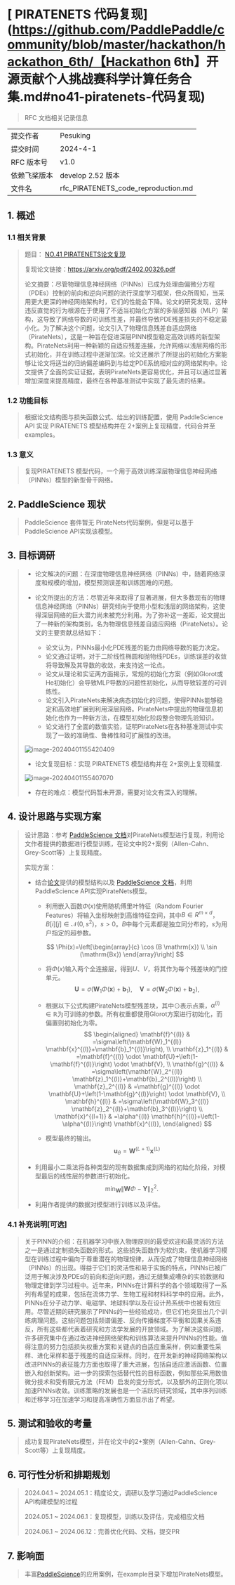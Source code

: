 # [ PIRATENETS 代码复现](https://github.com/PaddlePaddle/community/blob/master/hackathon/hackathon_6th/【Hackathon 6th】开源贡献个人挑战赛科学计算任务合集.md#no41-piratenets-代码复现)

> RFC 文档相关记录信息

|              |                    |
| ------------ | -----------------  |
| 提交作者      | Pesuking |
| 提交时间      |   2024-4-1   |
| RFC 版本号    | v1.0               |
| 依赖飞桨版本  | develop 2.52 版本    |
| 文件名        | rfc_PIRATENETS_code_reproduction.md |

## 1. 概述

### 1.1 相关背景

> 题目： [NO.41 PIRATENETS论文复现](https://github.com/PaddlePaddle/community/blob/master/hackathon/hackathon_6th/%E3%80%90Hackathon%206th%E3%80%91%E5%BC%80%E6%BA%90%E8%B4%A1%E7%8C%AE%E4%B8%AA%E4%BA%BA%E6%8C%91%E6%88%98%E8%B5%9B%E7%A7%91%E5%AD%A6%E8%AE%A1%E7%AE%97%E4%BB%BB%E5%8A%A1%E5%90%88%E9%9B%86.md#no41-piratenets-%E4%BB%A3%E7%A0%81%E5%A4%8D%E7%8E%B0)
>
> 复现论文链接：https://arxiv.org/pdf/2402.00326.pdf
>
> 论文摘要：尽管物理信息神经网络（PINNs）已成为处理由偏微分方程（PDEs）控制的前向和逆向问题的流行深度学习框架，但众所周知，当采用更大更深的神经网络架构时，它们的性能会下降。论文的研究发现，这种违反直觉的行为根源在于使用了不适当初始化方案的多层感知器（MLP）架构，这导致了网络导数的可训练性差，并最终导致PDE残差损失的不稳定最小化。为了解决这个问题，论文引入了物理信息残差自适应网络（PirateNets），这是一种旨在促进深层PINN模型稳定高效训练的新型架构。PirateNets利用一种新颖的自适应残差连接，允许网络以浅层网络的形式初始化，并在训练过程中逐渐加深。论文还展示了所提出的初始化方案能够让论文将适当的归纳偏差编码到与给定PDE系统相对应的网络架构中。论文提供了全面的实证证据，表明PirateNets更容易优化，并且可以通过显著增加深度来提高精度，最终在各种基准测试中实现了最先进的结果。

### 1.2 功能目标

> 根据论文结构图与损失函数公式、给出的训练配置，使用 PaddleScience API 实现 PIRATENETS 模型结构并在 2+案例上复现精度，代码合并至 examples。

### 1.3 意义

> 复现PIRATENETS 模型代码，一个用于高效训练深层物理信息神经网络（PINNs）模型的新型骨干网络。

## 2. PaddleScience 现状

> PaddleScience 套件暂无 PirateNets代码案例，但是可以基于PaddleScience API实现该模型。

## 3. 目标调研

> - 论文解决的问题：在深度物理信息神经网络（PINNs）中，随着网络深度和规模的增加，模型预测误差和训练困难的问题。
>
> - 论文所提出的方法：尽管近年来取得了显著进展，但大多数现有的物理信息神经网络（PINNs）研究倾向于使用小型和浅层的网络架构，这使得深层网络的巨大潜力尚未被充分利用。为了弥补这一差距，论文提出了一种新的架构类别，名为物理信息残差自适应网络（PirateNets）。论文的主要贡献总结如下：
>   - 论文认为，PINNs最小化PDE残差的能力由网络导数的能力决定。
>   - 论文通过证明，对于二阶线性椭圆和抛物线PDEs，训练误差的收敛将导致解及其导数的收敛，来支持这一论点。
>   - 论文从理论和实证两方面揭示，常规的初始化方案（例如Glorot或He初始化）会导致MLP导数的问题性初始化，从而导致较差的可训练性。
>   - 论文引入PirateNets来解决病态初始化的问题，使得PINNs能够稳定和高效地扩展到利用深层网络。PirateNets中提出的物理信息初始化也作为一种新方法，在模型初始化阶段整合物理先验知识。
>   - 论文进行了全面的数值实验，证明PirateNets在各种基准测试中实现了一致的准确性、鲁棒性和可扩展性的改进。
>
> ![image-20240401155420409](.\images\20240402_piratenets\piratenets.png)
>
> - 论文复现目标：实现 PIRATENETS 模型结构并在 2+案例上复现精度.
>
> ![image-20240401155407070](.\images\20240402_piratenets\benchmark.png)
>
> - 存在的难点：模型代码暂未开源，需要对论文有深入的理解。

## 4. 设计思路与实现方案

> 设计思路：参考 [PaddleScience 文档](https://paddlescience-docs.readthedocs.io/zh/latest/)对PirateNets模型进行复现，利用论文作者提供的数据进行模型训练，在论文中的2+案例（Allen-Cahn、Grey-Scott等）上复现精度。
>
> 实现方案：
>
> - 结合[论文](https://arxiv.org/pdf/2402.00326.pdf)提供的模型结构以及 [PaddleScience 文档](https://paddlescience-docs.readthedocs.io/zh/latest/)，利用PaddleScience API实现PirateNets模型。
>
>   - 利用嵌入函数$\Phi(x)$使用随机傅里叶特征（Random Fourier Features）将输入坐标映射到高维特征空间，其中$B \in R^{m \times d}$，$B\left[ i \right]\left[ j \right] \in \mathcal{N}\left(0, s^2\right)$，$s>0$。$B$中每个元素都是独立同分布的，$s$为用户指定的超参数。
>
>   $$
>   \Phi(x)=\left[\begin{array}{c}
>     \cos (B \mathrm{x}) \\
>     \sin (\mathrm{Bx})
>     \end{array}\right]
>   $$
>
>   - 将$\Phi(x)$输入两个全连接层，得到$U$、$V$，将其作为每个残差块的门控单元。
>     $$
>     \mathbf{U}=\sigma\left(\mathbf{W}_1 \Phi(\mathbf{x})+\mathbf{b}_1\right), \quad \mathbf{V}=\sigma\left(\mathbf{W}_2 \Phi(\mathbf{x})+\mathbf{b}_2\right),
>     $$
>
>    - 根据以下公式构建PirateNets模型残差块，其中$\odot$表示点乘，$\alpha^{(l)} \in \mathbb{R}$为可训练的参数。所有权重都使用Glorot方案进行初始化，而偏置则初始化为零。
>      $$
>      \begin{aligned}
>      \mathbf{f}^{(l)} & =\sigma\left(\mathbf{W}_1^{(l)} \mathbf{x}^{(l)}+\mathbf{b}_1^{(l)}\right), \\
>      \mathbf{z}_1^{(l)} & =\mathbf{f}^{(l)} \odot \mathbf{U}+\left(1-\mathbf{f}^{(l)}\right) \odot \mathbf{V}, \\
>      \mathbf{g}^{(l)} & =\sigma\left(\mathbf{W}_2^{(l)} \mathbf{z}_1^{(l)}+\mathbf{b}_2^{(l)}\right) \\
>      \mathbf{z}_2^{(l)} & =\mathbf{g}^{(l)} \odot \mathbf{U}+\left(1-\mathbf{g}^{(l)}\right) \odot \mathbf{V}, \\
>      \mathbf{h}^{(l)} & =\sigma\left(\mathbf{W}_3^{(l)} \mathbf{z}_2^{(l)}+\mathbf{b}_3^{(l)}\right) \\
>      \mathbf{x}^{(l+1)} & =\alpha^{(l)} \mathbf{h}^{(l)}+\left(1-\alpha^{(l)}\right) \mathbf{x}^{(l)},
>      \end{aligned}
>      $$
>
>   - 模型最终的输出。
>     $$
>     \mathbf{u}_\theta=\mathbf{W}^{(L+1)} \mathbf{x}^{(L)}
>     $$
>   
> - 利用最小二乘法将各种类型的现有数据集成到网络的初始化阶段，对模型最后的线性层的参数进行初始化。
>   $$
>   \min _{\mathbf{W}}\|\mathbf{W} \Phi-\mathbf{Y}\|_2^2 .
>   $$
>
> - 利用作者提供的数据对模型进行训练以及评估。

### 4.1 补充说明[可选]

> 关于PINN的介绍：在机器学习中嵌入物理原则的最受欢迎和最灵活的方法之一是通过定制损失函数的形式。这些损失函数作为软约束，使机器学习模型在训练过程中偏向于尊重潜在的物理规律，从而促成了物理信息神经网络（PINNs）的出现。得益于它们的灵活性和易于实施的特点，PINNs已被广泛用于解决涉及PDEs的前向和逆向问题，通过无缝集成嘈杂的实验数据和物理定律到学习过程中。近年来，PINNs在计算科学的各个领域取得了一系列有希望的成果，包括在流体力学、生物工程和材料科学中的应用。此外，PINNs在分子动力学、电磁学、地球科学以及在设计热系统中也被有效应用。尽管近期的研究展示了PINNs的一些经验成功，但它们也突显出几个训练病理问题。这些问题包括频谱偏差、反向传播梯度不平衡和因果关系违反，所有这些都代表着研究和方法学发展的开放领域。为了解决这些问题，许多研究集中在通过改进神经网络架构和训练算法来提升PINNs的性能。值得注意的努力包括损失权重方案和关键点的自适应重采样，例如重要性采样、进化采样和基于残差的自适应采样。同时，在开发新的神经网络架构以改进PINNs的表征能力方面也取得了重大进展，包括自适应激活函数、位置嵌入和创新架构。进一步的探索包括替代性的目标函数，例如那些采用数值微分技术和受有限元方法（FEM）启发的变分形式，以及额外的正则化项以加速PINNs收敛。训练策略的发展也是一个活跃的研究领域，其中序列训练和迁移学习在加速学习和提高准确性方面显示出了希望。

## 5. 测试和验收的考量

> 成功复现PirateNets模型，并在论文中的2+案例（Allen-Cahn、Grey-Scott等）上复现精度。

## 6. 可行性分析和排期规划

> 2024.04.1 ~ 2024.05.1：精度论文，调研以及学习通过PaddleScience API构建模型的过程
>
> 2024.05.1 ~ 2024.06.1：复现模型，训练以及评估，完成相应文档
>
> 2024.06.1 ~ 2024.06.12：完善优化代码、文档，提交PR
>
> 

## 7. 影响面

> 丰富[PaddleScience](https://paddlescience-docs.readthedocs.io/zh/latest/)的应用案例，在example目录下增加PirateNets模型。  
